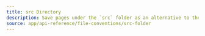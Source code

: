 ```yaml
---
title: src Directory
description: Save pages under the `src` folder as an alternative to the root `pages` directory.
source: app/api-reference/file-conventions/src-folder
---
```

